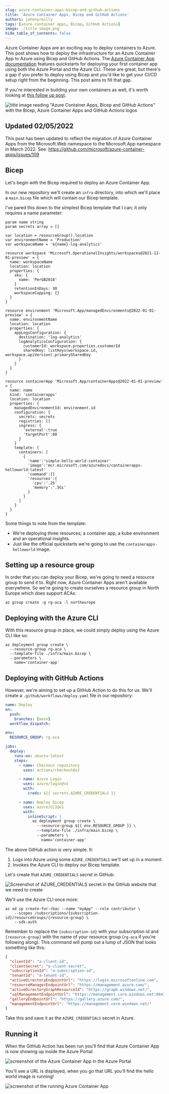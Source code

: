 ```yaml
---
slug: azure-container-apps-bicep-and-github-actions
title: 'Azure Container Apps, Bicep and GitHub Actions'
authors: johnnyreilly
tags: [azure container apps, Bicep, GitHub Actions]
image: ./title-image.png
hide_table_of_contents: false
---
```


Azure Container Apps are an exciting way to deploy containers to Azure. This post shows how to deploy the infrastructure for an Azure Container App to Azure using Bicep and GitHub Actions. The [Azure Container App documentation](https://docs.microsoft.com/en-us/azure/container-apps/) features quickstarts for deploying your first container app using both the Azure Portal and the Azure CLI. These are great, but there's a gap if you prefer to deploy using Bicep and you'd like to get your CI/CD setup right from the beginning. This post aims to fill that gap.

If you're interested in building your own containers as well, it's worth looking at [this follow up post](../2021-12-27-azure-container-apps-build-and-deploy-with-bicep-and-github-actions/index.md).

![title image reading "Azure Container Apps, Bicep and GitHub Actions" with the Bicep, Azure Container Apps and GitHub Actions logos](title-image.png)

<!--truncate-->

## Updated 02/05/2022

This post has been updated to reflect the migration of Azure Container Apps from the Microsoft.Web namespace to the Microsoft.App namespace in March 2022. See: https://github.com/microsoft/azure-container-apps/issues/109

## Bicep

Let's begin with the Bicep required to deploy an Azure Container App.

In our new repository we'll create an `infra` directory, into which we'll place a `main.bicep` file which will contain our Bicep template.

I've pared this down to the simplest Bicep template that I can; it only requires a name parameter:

```bicep
param name string
param secrets array = []

var location = resourceGroup().location
var environmentName = 'Production'
var workspaceName = '${name}-log-analytics'

resource workspace 'Microsoft.OperationalInsights/workspaces@2021-12-01-preview' = {
  name: workspaceName
  location: location
  properties: {
    sku: {
      name: 'PerGB2018'
    }
    retentionInDays: 30
    workspaceCapping: {}
  }
}

resource environment 'Microsoft.App/managedEnvironments@2022-01-01-preview' = {
  name: environmentName
  location: location
  properties: {
    appLogsConfiguration: {
      destination: 'log-analytics'
      logAnalyticsConfiguration: {
        customerId: workspace.properties.customerId
        sharedKey: listKeys(workspace.id, workspace.apiVersion).primarySharedKey
      }
    }
  }
}

resource containerApp 'Microsoft.App/containerApps@2022-01-01-preview' = {
  name: name
  kind: 'containerapps'
  location: location
  properties: {
    managedEnvironmentId: environment.id
    configuration: {
      secrets: secrets
      registries: []
      ingress: {
        'external':true
        'targetPort':80
      }
    }
    template: {
      containers: [
        {
          'name':'simple-hello-world-container'
          'image':'mcr.microsoft.com/azuredocs/containerapps-helloworld:latest'
          'command':[]
          'resources':{
            'cpu':'.25'
            'memory':'.5Gi'
          }
        }
      ]
    }
  }
}
```

Some things to note from the template:

- We're deploying three resources; a container app, a kube environment and an operational insights.
- Just like the official quickstarts we're going to use the `containerapps-helloworld` image.

## Setting up a resource group

In order that you can deploy your Bicep, we're going to need a resource group to send it to. Right now, Azure Container Apps aren't available everywhere. So we're going to create ourselves a resource group in North Europe which does support ACAs:

```shell
az group create -g rg-aca -l northeurope
```

## Deploying with the Azure CLI

With this resource group in place, we could simply deploy using the Azure CLI like so:

```shell
az deployment group create \
  --resource-group rg-aca \
  --template-file ./infra/main.bicep \
  --parameters \
    name='container-app'
```

## Deploying with GitHub Actions

However, we're aiming to set up a GitHub Action to do this for us. We'll create a `.github/workflows/deploy.yaml` file in our repository:

```yaml
name: Deploy
on:
  push:
    branches: [main]
  workflow_dispatch:

env:
  RESOURCE_GROUP: rg-aca

jobs:
  deploy:
    runs-on: ubuntu-latest
    steps:
      - name: Checkout repository
        uses: actions/checkout@v2

      - name: Azure Login
        uses: azure/login@v1
        with:
          creds: ${{ secrets.AZURE_CREDENTIALS }}

      - name: Deploy bicep
        uses: azure/CLI@v1
        with:
          inlineScript: |
            az deployment group create \
              --resource-group ${{ env.RESOURCE_GROUP }} \
              --template-file ./infra/main.bicep \
              --parameters \
                name='container-app'
```

The above GitHub action is very simple. It:

1. Logs into Azure using some `AZURE_CREDENTIALS` we'll set up in a moment.
2. Invokes the Azure CLI to deploy our Bicep template.

Let's create that `AZURE_CREDENTIALS` secret in GitHub:

![Screenshot of `AZURE_CREDENTIALS` secret in the GitHub website that we need to create](screenshot-github-secrets.webp)

We'll use the Azure CLI once more:

```shell
az ad sp create-for-rbac --name "myApp" --role contributor \
    --scopes /subscriptions/{subscription-id}/resourceGroups/{resource-group} \
    --sdk-auth
```

Remember to replace the `{subscription-id}` with your subscription id and `{resource-group}` with the name of your resource group (`rg-aca` if you're following along). This command will pump out a lump of JSON that looks something like this:

```json
{
  "clientId": "a-client-id",
  "clientSecret": "a-client-secret",
  "subscriptionId": "a-subscription-id",
  "tenantId": "a-tenant-id",
  "activeDirectoryEndpointUrl": "https://login.microsoftonline.com",
  "resourceManagerEndpointUrl": "https://management.azure.com/",
  "activeDirectoryGraphResourceId": "https://graph.windows.net/",
  "sqlManagementEndpointUrl": "https://management.core.windows.net:8443/",
  "galleryEndpointUrl": "https://gallery.azure.com/",
  "managementEndpointUrl": "https://management.core.windows.net/"
}
```

Take this and save it as the `AZURE_CREDENTIALS` secret in Azure.

## Running it

When the GitHub Action has been run you'll find that Azure Container App is now showing up inside the Azure Portal:

![screenshot of the Azure Container App in the Azure Portal](screenshot-azure-portal-container-app.png)

You'll see a URL is displayed, when you go that URL you'll find the hello world image is running!

![screenshot of the running Azure Container App](screenshot-of-running-container-app.png)
